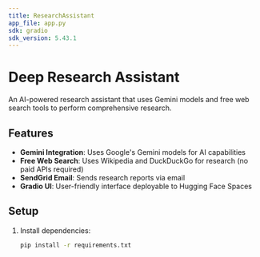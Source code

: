 ```yaml
---
title: ResearchAssistant
app_file: app.py
sdk: gradio
sdk_version: 5.43.1
---
```

# Deep Research Assistant

An AI-powered research assistant that uses Gemini models and free web search tools to perform comprehensive research.

## Features

- **Gemini Integration**: Uses Google's Gemini models for AI capabilities
- **Free Web Search**: Uses Wikipedia and DuckDuckGo for research (no paid APIs required)
- **SendGrid Email**: Sends research reports via email
- **Gradio UI**: User-friendly interface deployable to Hugging Face Spaces

## Setup

1. Install dependencies:
   ```bash
   pip install -r requirements.txt